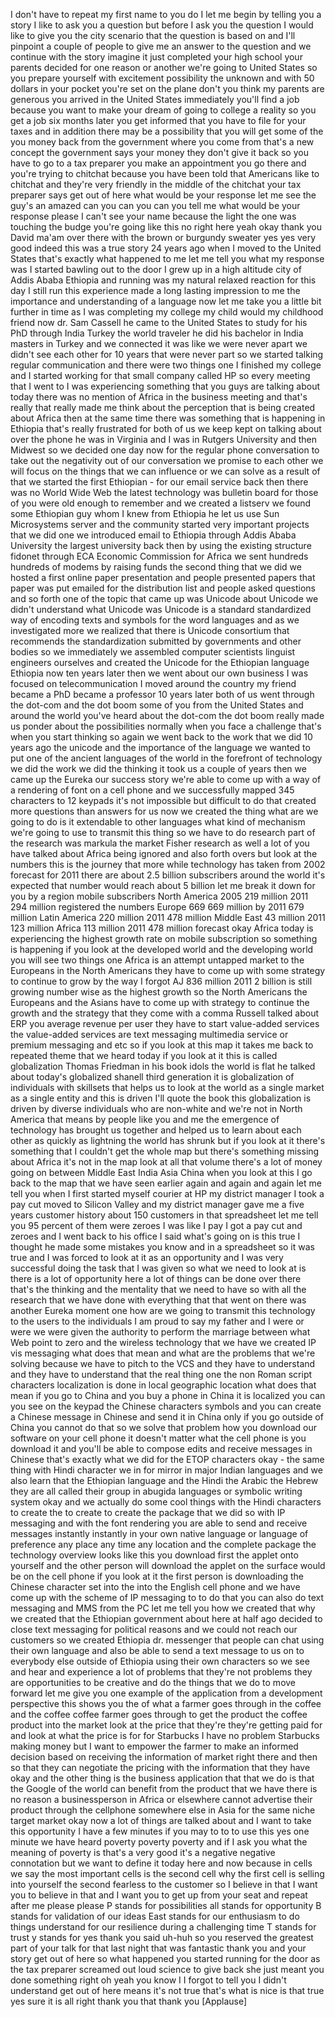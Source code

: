 
I don&#39;t have to repeat my first name to
you do I
let me begin by telling you a story I
like to ask you a question but before I
ask you the question I would like to
give you the city scenario that the
question is based on and I&#39;ll pinpoint a
couple of people to give me an answer to
the question and we continue with the
story imagine it just completed your
high school your parents decided for one
reason or another we&#39;re going to United
States so you prepare yourself with
excitement possibility the unknown and
with 50 dollars in your pocket you&#39;re
set on the plane don&#39;t you think my
parents are generous you arrived in the
United States immediately you&#39;ll find a
job because you want to make your dream
of going to college a reality so you get
a job six months later you get informed
that you have to file for your taxes and
in addition there may be a possibility
that you will get some of the you money
back from the government where you come
from that&#39;s a new concept
the government says your money they
don&#39;t give it back so you have to go to
a tax preparer you make an appointment
you go there and you&#39;re trying to
chitchat because you have been told that
Americans like to chitchat and they&#39;re
very friendly in the middle of the
chitchat your tax preparer says get out
of here what would be your response let
me see the guy&#39;s an amazed can you can
you can you tell me what would be your
response please I can&#39;t see your name
because the light
the one was touching the budge you&#39;re
going like this no right here yeah okay
thank you David ma&#39;am over there with
the brown or burgundy sweater yes yes
very good indeed this was a true story
24 years ago when I moved to the United
States that&#39;s exactly what happened to
me let me tell you what my response was
I started bawling out to the door I grew
up in a high altitude city of Addis
Ababa Ethiopia and running was my
natural relaxed reaction for this day I
still run this experience made a long
lasting impression to me the importance
and understanding of a language now let
me take you a little bit further in time
as I was completing my college my child
would my childhood friend
now dr. Sam Cassell he came to the
United States to study for his PhD
through India Turkey the world traveler
he did his bachelor in India masters in
Turkey and we connected it was like we
were never apart we didn&#39;t see each
other for 10 years that were never part
so we started talking regular
communication and there were two things
one I finished my college and I started
working for that small company called HP
so every meeting that I went to I was
experiencing something that you guys are
talking about today there was no mention
of Africa in the business meeting and
that&#39;s really that really made me think
about the perception that is being
created about Africa then at the same
time there was something that is
happening in Ethiopia
that&#39;s really frustrated for both of us
we keep kept on talking about over the
phone he was in Virginia and I was in
Rutgers University and then Midwest so
we decided one day now for the regular
phone conversation to take out the
negativity out of our conversation we
promise to each other we will focus on
the things that we can influence or we
can solve as a result of that we started
the first Ethiopian - for our email
service back then there was no World
Wide Web the latest technology was
bulletin board for those of you were old
enough to remember and we created a
listserv we found some Ethiopian guy
whom I knew from Ethiopia he let us use
Sun Microsystems server and the
community started very important
projects that we did one we introduced
email to Ethiopia through Addis Ababa
University the largest university back
then by using the existing structure
fidonet through ECA Economic Commission
for Africa we sent hundreds hundreds of
modems by raising funds the second thing
that we did we hosted a first online
paper presentation and people presented
papers that paper was put emailed for
the distribution list and people asked
questions and so forth one of the topic
that came up was Unicode about Unicode
we didn&#39;t understand what Unicode was
Unicode is a standard standardized way
of encoding texts and symbols for the
word languages and as we investigated
more we realized that there is Unicode
consortium that recommends the
standardization submitted by governments
and other bodies so we immediately
we assembled computer scientists
linguist engineers ourselves and created
the Unicode for the Ethiopian language
Ethiopia now ten years later then we
went about our own business I was
focused on telecommunication I moved
around the country my friend became a
PhD became a professor 10 years later
both of us went through the dot-com and
the dot boom some of you from the United
States and around the world you&#39;ve heard
about the dot-com the dot boom really
made us ponder about the possibilities
normally when you face a challenge
that&#39;s when you start thinking so again
we went back to the work that we did 10
years ago the unicode and the importance
of the language we wanted to put one of
the ancient languages of the world in
the forefront of technology we did the
work we did the thinking it took us a
couple of years then we came up the
Eureka
our success story we&#39;re able to come up
with a way of a rendering of font on a
cell phone and we successfully mapped
345 characters to 12 keypads it&#39;s not
impossible but difficult to do that
created more questions than answers for
us now we created the thing what are we
going to do is it extendable to other
languages what kind of mechanism we&#39;re
going to use to transmit this thing so
we have to do research part of the
research was markula the market Fisher
research as well a lot of you have
talked about Africa being ignored and
also forth overs but look at the numbers
this is the journey that more while
technology has taken from 2002 forecast
for 2011 there are about 2.5 billion
subscribers around the world it&#39;s
expected
that number would reach about 5 billion
let me break it down for you by a region
mobile subscribers North America 2005
219 million 2011 294 million registered
the numbers Europe 669 669 million by
2011 679 million Latin America 220
million 2011 478 million
Middle East 43 million 2011 123 million
Africa 113 million 2011 478 million
forecast okay Africa today is
experiencing the highest growth rate on
mobile subscription so something is
happening if you look at the developed
world and the developing world you will
see two things one Africa is an attempt
untapped market to the Europeans in the
North Americans they have to come up
with some strategy to continue to grow
by the way I forgot AJ 836 million 2011
2 billion is still growing number wise
as the highest growth so the North
Americans the Europeans and the Asians
have to come up with strategy to
continue the growth and the strategy
that they come with a comma
Russell talked about ERP you average
revenue per user they have to start
value-added services the value-added
services are text messaging multimedia
service or premium messaging and etc so
if you look at this map it takes me back
to repeated theme that we heard today if
you look at it this is called
globalization
Thomas Friedman in his book idols the
world is flat he talked about today&#39;s
globalized
shanell third generation it is
globalization of individuals with
skillsets that helps us to look at the
world as a single market as a single
entity and this is driven I&#39;ll quote the
book this globalization is driven by
diverse individuals who are non-white
and we&#39;re not in North America
that means by people like you and me the
emergence of technology has brought us
together and helped us to learn about
each other as quickly as lightning
the world has shrunk but if you look at
it there&#39;s something that I couldn&#39;t get
the whole map but there&#39;s something
missing about Africa it&#39;s not in the map
look at all that volume there&#39;s a lot of
money going on between Middle East India
Asia China when you look at this I go
back to the map that we have seen
earlier again and again and again let me
tell you when I first started myself
courier at HP my district manager I took
a pay cut moved to Silicon Valley and my
district manager gave me a five years
customer history about 150 customers in
that spreadsheet let me tell you 95
percent of them were zeroes I was like I
pay I got a pay cut and zeroes and I
went back to his office I said what&#39;s
going on
is this true I thought he made some
mistakes you know and in a spreadsheet
so it was true and I was forced to look
at it as an opportunity and I was very
successful doing the task that I was
given so what we need to look at is
there is a lot of opportunity here a lot
of things can be done over there that&#39;s
the thinking and the mentality that we
need to have so with all the research
that we have done with everything that
that went on there was another Eureka
moment one
how are we going to transmit this
technology to the users to the
individuals I am proud to say my father
and I were or were we were given the
authority to perform the marriage
between what Web point to zero and the
wireless technology that we have we
created IP vis messaging what does that
mean and what are the problems that
we&#39;re solving because we have to pitch
to the VCS and they have to understand
and they have to understand that the
real thing
one the non Roman script characters
localization is done in local geographic
location what does that mean if you go
to China and you buy a phone in China it
is localized you can you see on the
keypad the Chinese characters symbols
and you can create a Chinese message in
Chinese and send it in China only if you
go outside of China you cannot do that
so we solve that problem how you
download our software on your cell phone
it doesn&#39;t matter what the cell phone is
you download it and you&#39;ll be able to
compose edits and receive messages in
Chinese that&#39;s exactly what we did for
the ETOP characters okay - the same
thing with Hindi character we in for
mirror in major Indian languages and we
also learn that the Ethiopian language
and the Hindi the Arabic the Hebrew they
are all called their group in abugida
languages or symbolic writing system
okay and we actually do some cool things
with the Hindi characters to create the
to create to create the package that we
did so with IP messaging and with the
font rendering you are able to send and
receive messages instantly instantly in
your own native language or language of
preference any place any time any
location and the complete package the
technology overview looks like this you
download first the applet onto yourself
and the other person will download the
applet on the surface would be on the
cell phone if you look at it the first
person is downloading the Chinese
character set into the into the English
cell phone and we have come up with the
scheme of IP messaging to to do that you
can also do text messaging and MMS from
the PC let me tell you how we created
that why we created that the Ethiopian
government about here at half ago
decided to close text messaging for
political reasons and we could not reach
our customers so we created Ethiopia dr.
messenger that people can chat using
their own language and also be able to
send a text message to us on to
everybody else outside of Ethiopia using
their own characters so we see and hear
and experience a lot of problems that
they&#39;re not problems they are
opportunities to be creative and do the
things that we do to move forward let me
give you one example of the application
from a development perspective this
shows you the of what a farmer goes
through in the coffee and the coffee
coffee farmer goes through to get the
product the coffee product into the
market look at the price that they&#39;re
they&#39;re getting paid for and look at
what the price is for for Starbucks I
have no problem Starbucks making money
but I want to empower the farmer to make
an informed decision based on receiving
the information of market right there
and then so that they can negotiate the
pricing with the information that they
have okay and the other thing is the
business application that that we do is
that the Google of the world can benefit
from the product that we have there is
no reason a businessperson in Africa or
elsewhere cannot advertise their product
through the cellphone somewhere else in
Asia for the same niche target market
okay
now a lot of things are talked about and
I want to take this opportunity I have a
few minutes if you may to to to use this
yes one minute
we have heard poverty poverty poverty
and if I ask you what the meaning of
poverty is that&#39;s a very good it&#39;s a
negative negative connotation but we
want to define it today here and now
because in cells we say the most
important cells is the second cell why
the first cell is selling into yourself
the second fearless to the customer so I
believe in that I want you to believe in
that and I want you to get up from your
seat and repeat after me please please P
stands for possibilities all stands for
opportunity B stands for validation of
our ideas East stands for our enthusiasm
to do things understand for our
resilience during a challenging time T
stands for trust y stands for yes
thank you said uh-huh
so you reserved the greatest part of
your talk for that last night that was
fantastic
thank you and your story get out of here
so what happened you started running for
the door as the tax preparer screamed
out loud science to give back she just
meant you done something right oh yeah
you know I I forgot to tell you I didn&#39;t
understand
get out of here means it&#39;s not true
that&#39;s what is nice is that true yes
sure it is all right thank you that
thank you
[Applause]
